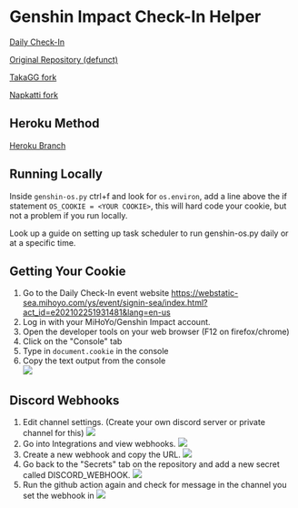 # Genshin Impact Check-In Helper

[Daily Check-In](https://webstatic-sea.mihoyo.com/ys/event/signin-sea/index.html?act_id=e202102251931481&lang=en-us)

[Original Repository (defunct)](https://github.com/y1ndan/genshin-impact-helper)

[TakaGG fork](https://github.com/takagg/genshin-impact-helper)

[Napkatti fork](https://github.com/napkatti/genshin-impact-helper/)

## Heroku Method

[Heroku Branch](https://github.com/am-steph/genshin-impact-helper/tree/heroku)


## Running Locally

Inside `genshin-os.py` ctrl+f and look for `os.environ`, add a line above the if statement `OS_COOKIE = <YOUR COOKIE>`, this will hard code your cookie, but not a problem if you run locally. 

Look up a guide on setting up task scheduler to run genshin-os.py daily or at a specific time.

## Getting Your Cookie

1. Go to the Daily Check-In event website https://webstatic-sea.mihoyo.com/ys/event/signin-sea/index.html?act_id=e202102251931481&lang=en-us
2. Log in with your MiHoYo/Genshin Impact account.
3. Open the developer tools on your web browser (F12 on firefox/chrome)
4. Click on the "Console" tab
5. Type in `document.cookie` in the console
6. Copy the text output from the console  
   ![](https://imgur.com/eWP1OyO.png)

## Discord Webhooks
1. Edit channel settings. (Create your own discord server or private channel for this)
![](https://i.imgur.com/Q0KFNzv.png)
2. Go into Integrations and view webhooks.
![](https://i.imgur.com/Z4pfACE.png)
3. Create a new webhook and copy the URL.
![](https://i.imgur.com/b3ZL3m3.png)
4. Go back to the "Secrets" tab on the repository and add a new secret called DISCORD_WEBHOOK.
![](https://i.imgur.com/YusKz6V.png)
5. Run the github action again and check for message in the channel you set the webhook in
![](https://i.imgur.com/0FMvJHW.png)
